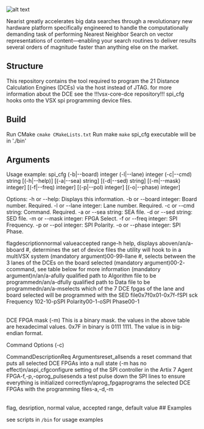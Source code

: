 ![alt text](http://nearist.sightbox.io/wp-content/uploads/2017/04/nearist.svg)

Nearist greatly accelerates big data searches through a revolutionary new hardware platform specifically engineered to handle the computationally demanding task of performing Nearest Neighbor Search on vector representations of content—enabling your search routines to deliver results several orders of magnitude faster than anything else on the market.

## Structure

This repository contains the tool required to program the 21 Distance Calculation Engines (DCEs) via the host instead of JTAG. for more information about the DCE see the !!!vsx-core-dce repository!!! 
spi_cfg hooks onto the VSX spi programming device files. 

## Build

Run CMake
  `cmake CMakeLists.txt`
Run make
  `make`
spi_cfg executable will be in './bin'

## Arguments

Usage example:
spi_cfg (-b|--board) integer (-l|--lane) integer (-c|--cmd) string [(-h|--help)] [(-a|--sea) string] [(-d|--sed) string] [(-m|--mask) integer] [(-f|--freq) integer] [(-p|--pol) integer] [(-o|--phase) integer]

Options:
-h or --help: Displays this information.
-b or --board integer: Board number. Required.
-l or --lane integer: Lane number. Required.
-c or --cmd string: Command. Required.
-a or --sea string: SEA file.
-d or --sed string: SED file.
-m or --mask integer: FPGA Select.
-f or --freq integer: SPI Frequency.
-p or --pol integer: SPI Polarity.
-o or --phase integer: SPI Phase.

<table>
	<tr> <tc>flag</tc> <tc>description</tc> <tc>normal value</tc> <tc>accepted range</tc> </tr>
	<tr> <tc>-h</tc> <tc> help, displays above</tc> <tc>n/a</tc> <tc>n/a</tc> </tr>
	<tr> <tc>-b</tc> <tc>board #, determines the set of device files the utility will hook to in a multiVSX system (mandatory argument)</tc> <tc>0</tc> <tc>0-99</tc> </tr>
	<tr> <tc>-l</tc> <tc>lane #, selects between the 3 lanes of the DCEs on the board selected (mandatory argument)</tc> <tc>0</tc> <tc>0-2</tc> </tr>
	<tr> <tc>-c</tc> <tc>command, see table below for more information (mandatory argument)</tc> <tc>n/a</tc> <tc>n/a</tc> </tr>
	<tr> <tc>-a</tc> <tc>fully qualified path to Algorithm file to be programmed</tc> <tc>n/a</tc> <tc>n/a</tc> </tr>
	<tr> <tc>-d</tc> <tc>fully qualified path to Data file to be programmed</tc> <tc>n/a</tc> <tc>n/a</tc> </tr>
	<tr> <tc>-m</tc> <tc>selects which of the 7 DCE fpgas of the lane and board selected will be programmed with the SED file</tc> <tc>0x7f</tc> <tc>0x01-0x7f</tc> </tr>
	<tr> <tc>-f</tc> <tc>SPI sck Frequency </tc> <tc>10</tc> <tc>2-10</tc> </tr>
	<tr> <tc>-p</tc> <tc>SPI Polarity</tc> <tc>0</tc> <tc>0-1</tc> </tr>
	<tr> <tc>-o</tc> <tc>SPI Phase</tc> <tc>0</tc> <tc>0-1</tc> </tr>
</table>
DCE FPGA mask (-m)
	This is a binary mask. the values in the above table are hexadecimal values. 0x7F in binary is 0111 1111. The value is in big-endian format. 

Command Options (-c)
<table>
	<tr> <tc>Command</tc> <tc>Description</tc> <tc>Req Arguments</tc></tr>
	<tr> <tc>reset_all</tc> <tc>sends a reset command that puts all selected DCE FPGAs into a null state (-m has no effect)</tc> <tc>n/a</tc></tr>
	<tr> <tc>spi_cfg</tc> <tc>configure setting of the SPI controller in the Artix 7 Agent FPGA</tc> <tc>-f,-p,-o</tc></tr>
	<tr> <tc>prog_pulse</tc> <tc>sends a test pulse down the SPI lines to ensure everything is initialized correctly</tc> <tc>n/a</tc></tr>
	<tr> <tc>prog_fpga</tc> <tc>programs the selected DCE FPGAs with the programming files</tc> <tc>-a,-d,-m</tc></tr>
</table>
flag, desription, normal value, accepted range, default value
## Examples

see scripts in `/bin` for usage examples
